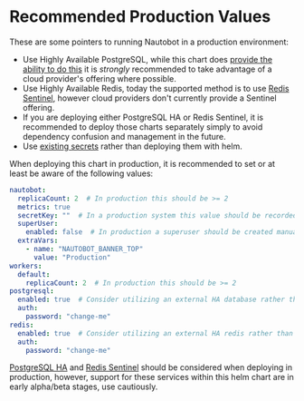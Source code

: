 # Recommended Production Values

These are some pointers to running Nautobot in a production environment:

* Use Highly Available PostgreSQL, while this chart does [provide the ability to do this](../advanced-features/postgresql-ha/) it is *strongly* recommended to take advantage of a cloud provider's offering where possible.
* Use Highly Available Redis, today the supported method is to use [Redis Sentinel](../advanced-features/redis-sentinel/), however cloud providers don't currently provide a Sentinel offering.
* If you are deploying either PostgreSQL HA or Redis Sentinel, it is recommended to deploy those charts separately simply to avoid dependency confusion and management in the future.
* Use [existing secrets](../advanced-features/existing-secrets/) rather than deploying them with helm.

When deploying this chart in production, it is recommended to set or at least be aware of the following values:

```yaml
nautobot:
  replicaCount: 2  # In production this should be >= 2
  metrics: true
  secretKey: ""  # In a production system this value should be recorded and used when restoring the DB if necessary
  superUser:
    enabled: false  # In production a superuser should be created manually
  extraVars:
    - name: "NAUTOBOT_BANNER_TOP"
      value: "Production"
workers:
  default:
    replicaCount: 2  # In production this should be >= 2
postgresql:
  enabled: true  # Consider utilizing an external HA database rather than the built-in database
  auth:
    password: "change-me"
redis:
  enabled: true  # Consider utilizing an external HA redis rather than the built-in redis
  auth:
    password: "change-me"
```

[PostgreSQL HA](../advanced-features/postgresql-ha/) and [Redis Sentinel](../advanced-features/redis-sentinel/) should be considered when deploying in production, however, support for these services within this helm chart are in early alpha/beta stages, use cautiously.
